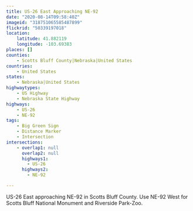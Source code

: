 ```yaml
---
title: US-26 East Approaching NE-92
date: "2020-08-14T09:58:40Z"
imageid: "318751065585487899"
flickrid: "50339197018"
location:
    latitude: 41.882119
    longitude: -103.69383
places: []
counties:
    - Scotts Bluff County|Nebraska|United States
countries:
    - United States
states:
    - Nebraska|United States
highwaytypes:
    - US Highway
    - Nebraska State Highway
highways:
    - US-26
    - NE-92
tags:
    - Big Green Sign
    - Distance Marker
    - Intersection
intersections:
    - overlap1: null
      overlap2: null
      highways1:
        - US-26
      highways2:
        - NE-92

---
```

US-26 East approaching NE-92 in Scotts Bluff County.  Use NE-92 West for Scotts Bluff National Monument and Riverside Park-Zoo.